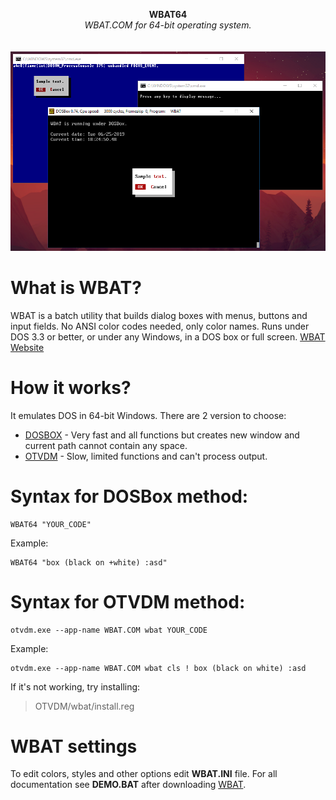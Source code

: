 <p align="center">
	<b>WBAT64</b>
	<br>
	<i>WBAT.COM for 64-bit operating system.</i>
	<br><br><br>
	<img alt="screenshot" src="Screenshot_1.png">
</p>

# What is WBAT?
WBAT is a batch utility that builds dialog boxes with menus, buttons and input fields. No ANSI color codes needed, only color names. Runs under DOS 3.3 or better, or under any Windows, in a DOS box or full screen. [WBAT Website](https://www.horstmuc.de/ui.htm)

# How it works?
It emulates DOS in 64-bit Windows.
There are 2 version to choose:
* [DOSBOX](https://www.dosbox.com) - Very fast and all functions but creates new window and current path cannot contain any space.
* [OTVDM](https://github.com/otya128/winevdm) - Slow, limited functions and can't process output.

# Syntax for DOSBox method:
    WBAT64 "YOUR_CODE"
    
Example:

    WBAT64 "box (black on +white) :asd"
    
# Syntax for OTVDM method:
    otvdm.exe --app-name WBAT.COM wbat YOUR_CODE
    
Example:

    otvdm.exe --app-name WBAT.COM wbat cls ! box (black on white) :asd
    
If it's not working, try installing:
> OTVDM/wbat/install.reg

# WBAT settings
To edit colors, styles and other options edit **WBAT.INI** file.
For all documentation see **DEMO.BAT** after downloading [WBAT](https://www.horstmuc.de/ui.htm).
